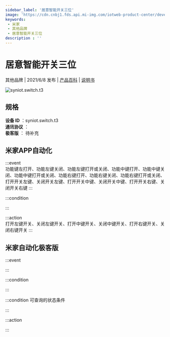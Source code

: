 ```yaml
---
sidebar_label: '居意智能开关三位'
image: 'https://cdn.cnbj1.fds.api.mi-img.com/iotweb-product-center/developer_15846261383796HNqPpDk.png?GalaxyAccessKeyId=AKVGLQWBOVIRQ3XLEW&Expires=9223372036854775807&Signature=U0BooZSDlxoegZLlNoj66/oC1KA='
keywords: 
 - 米家
 - 其他品牌
 - 居意智能开关三位
description : ''
---
```

# 居意智能开关三位

其他品牌 | 2021/6/8 发布 | [产品百科](https://home.mi.com/webapp/content/baike/product/index.html?model=syniot.switch.t3/) | [说明书](https://home.mi.com/views/introduction.html?model=syniot.switch.t3&region=cn)

![syniot.switch.t3](https://cdn.cnbj1.fds.api.mi-img.com/iotweb-product-center/developer_15846261383796HNqPpDk.png?GalaxyAccessKeyId=AKVGLQWBOVIRQ3XLEW&Expires=9223372036854775807&Signature=U0BooZSDlxoegZLlNoj66/oC1KA=)

## 规格  
> 
**设备 ID** ：syniot.switch.t3  
**通讯协议** ：  
**极客版**  ： 待补充 


## 米家APP自动化  

:::event  
功能键左打开、功能左键关闭、功能左键打开或关闭、功能中键打开、功能中键关闭、功能中键打开或关闭、功能右键打开、功能右键关闭、功能右键打开或关闭、打开开关左键、关闭开关左键、打开开关中键、关闭开关中键、打开开关右键、关闭开关右键
:::

:::condition  

:::

:::action   
打开左键开关、关闭左键开关、打开中键开关、关闭中键开关、打开右键开关、关闭右键开关
:::

## 米家自动化极客版  

:::event  

:::

:::condition  

:::

:::condition 可查询的状态条件  

:::

:::action  

:::

        
